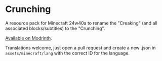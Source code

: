 # Crunching

A resource pack for Minecraft 24w40a to rename the "Creaking" (and all associated blocks/subtitles) to the "Crunching".

[Available on Modrinth](https://modrinth.com/resourcepack/crunching).

Translations welcome, just open a pull request and create a new .json in `assets/minecraft/lang` with the correct ID for the language.
